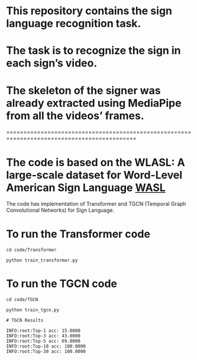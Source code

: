 # This repository contains the sign language recognition task. 
# The task is to recognize the sign in each sign’s video. 
# The skeleton of the signer was already extracted using MediaPipe from all the videos’ frames. 
============================================================================================

#  The code is based on the  WLASL: A large-scale dataset for Word-Level American Sign Language [WASL](https://dxli94.github.io/WLASL/)

The code has implementation of Transformer and TGCN (Temporal Graph Convolutional Networks) for Sign Language. 

# To run the Transformer code

```
cd code/Transformer
```
```
python train_transformer.py  
```

# To run the TGCN code

```
cd code/TGCN
```
```
python train_tgcn.py  
```
```
# TGCN Results
```
```
INFO:root:Top-1 acc: 15.0000
INFO:root:Top-3 acc: 43.0000
INFO:root:Top-5 acc: 69.0000
INFO:root:Top-10 acc: 100.0000
INFO:root:Top-30 acc: 100.0000

```

